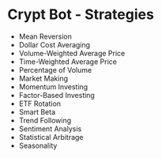 # Crypt Bot - Strategies
- Mean Reversion
- Dollar Cost Averaging
- Volume-Weighted Average Price
- Time-Weighted Average Price
- Percentage of Volume
- Market Making
- Momentum Investing
- Factor-Based Investing
- ETF Rotation
- Smart Beta
- Trend Following
- Sentiment Analysis
- Statistical Arbitrage
- Seasonality